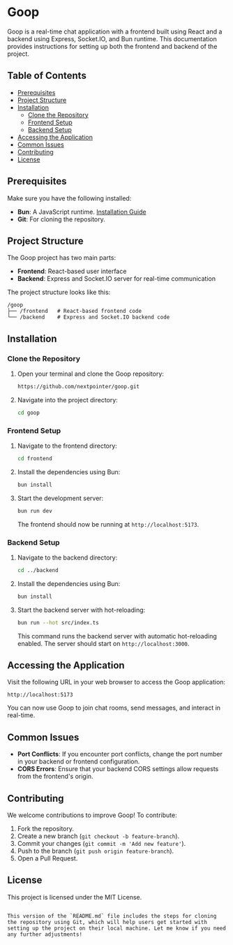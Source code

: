 # Goop

Goop is a real-time chat application with a frontend built using React and a backend using Express, Socket.IO, and Bun runtime. This documentation provides instructions for setting up both the frontend and backend of the project.

## Table of Contents

- [Prerequisites](#prerequisites)
- [Project Structure](#project-structure)
- [Installation](#installation)
  - [Clone the Repository](#clone-the-repository)
  - [Frontend Setup](#frontend-setup)
  - [Backend Setup](#backend-setup)
- [Accessing the Application](#accessing-the-application)
- [Common Issues](#common-issues)
- [Contributing](#contributing)
- [License](#license)

## Prerequisites

Make sure you have the following installed:
- **Bun**: A JavaScript runtime. [Installation Guide](https://bun.sh/docs/install)
- **Git**: For cloning the repository.

## Project Structure

The Goop project has two main parts:
- **Frontend**: React-based user interface
- **Backend**: Express and Socket.IO server for real-time communication

The project structure looks like this:
```
/goop
├── /frontend   # React-based frontend code
└── /backend    # Express and Socket.IO backend code
```

## Installation

### Clone the Repository

1. Open your terminal and clone the Goop repository:
   ```bash
   https://github.com/nextpointer/goop.git
   ```

2. Navigate into the project directory:
   ```bash
   cd goop
   ```

### Frontend Setup

1. Navigate to the frontend directory:
   ```bash
   cd frontend
   ```

2. Install the dependencies using Bun:
   ```bash
   bun install
   ```

3. Start the development server:
   ```bash
   bun run dev
   ```
   The frontend should now be running at `http://localhost:5173`.

### Backend Setup

1. Navigate to the backend directory:
   ```bash
   cd ../backend
   ```

2. Install the dependencies using Bun:
   ```bash
   bun install
   ```

3. Start the backend server with hot-reloading:
   ```bash
   bun run --hot src/index.ts
   ```
   This command runs the backend server with automatic hot-reloading enabled. The server should start on `http://localhost:3000`.

## Accessing the Application

Visit the following URL in your web browser to access the Goop application:

```
http://localhost:5173
```

You can now use Goop to join chat rooms, send messages, and interact in real-time.

## Common Issues

- **Port Conflicts**: If you encounter port conflicts, change the port number in your backend or frontend configuration.
- **CORS Errors**: Ensure that your backend CORS settings allow requests from the frontend's origin.

## Contributing

We welcome contributions to improve Goop! To contribute:
1. Fork the repository.
2. Create a new branch (`git checkout -b feature-branch`).
3. Commit your changes (`git commit -m 'Add new feature'`).
4. Push to the branch (`git push origin feature-branch`).
5. Open a Pull Request.

## License

This project is licensed under the MIT License.
```

This version of the `README.md` file includes the steps for cloning the repository using Git, which will help users get started with setting up the project on their local machine. Let me know if you need any further adjustments!
